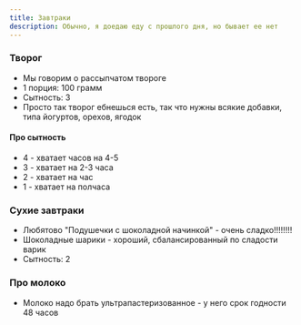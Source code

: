 ```yaml
---
title: Завтраки 
description: Обычно, я доедаю еду с прошлого дня, но бывает ее нет
---
```


### Творог

- Мы говорим о рассыпчатом твороге
- 1 порция: 100 грамм
- Сытность: 3
- Просто так творог ебнешься есть, так что нужны всякие добавки, типа йогуртов, орехов, ягодок

#### Про сытность

- 4 - хватает часов на 4-5
- 3 - хватает на 2-3 часа
- 2 - хватает на час
- 1 - хватает на полчаса

### Сухие завтраки

- Любятово "Подушечки с шоколадной начинкой" - очень сладко!!!!!!!!
- Шоколадные шарики - хороший, сбалансированный по сладости варик
- Сытность: 2

### Про молоко

- Молоко надо брать ультрапастеризованное - у него срок годности 48 часов 


